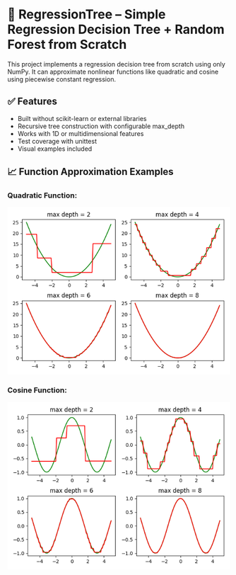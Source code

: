 # 🌳 RegressionTree – Simple Regression Decision Tree + Random Forest from Scratch
This project implements a regression decision tree from scratch using only NumPy.
It can approximate nonlinear functions like quadratic and cosine using piecewise constant regression.


## ✅ Features
- Built without scikit-learn or external libraries
- Recursive tree construction with configurable max_depth
- Works with 1D or multidimensional features
- Test coverage with unittest
- Visual examples included


## 📈 Function Approximation Examples
### Quadratic Function:

<img src="https://github.com/StuLolka/SimpleRegressionTree/blob/main/Screens/Quadratic_function.png">



### Cosine Function:

<img src="https://github.com/StuLolka/SimpleRegressionTree/blob/main/Screens/Cosine_function.png">
